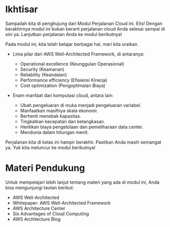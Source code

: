 # Ikhtisar
Sampailah kita di penghujung dari Modul Perjalanan Cloud ini. Eits! Dengan berakhirnya modul ini bukan berarti perjalanan cloud Anda selesai sampai di sini ya. Lanjutkan perjalanan Anda ke modul berikutnya!

Pada modul ini, kita telah belajar berbagai hal, mari kita uraikan.

  - Lima pilar dari AWS Well-Architected Framework, di antaranya:
     - Operational excellence (Keunggulan Operasional)
     - Security (Keamanan)
     - Reliability (Keandalan)
     - Performance efficiency (Efisiensi Kinerja)
     - Cost optimization (Pengoptimalan Biaya)

  - Enam manfaat dari komputasi cloud, antara lain:
     - Ubah pengeluaran di muka menjadi pengeluaran variabel.
     - Manfaatkan masifnya skala ekonomi.
     - Berhenti menebak kapasitas.
     - Tingkatkan kecepatan dan ketangkasan.
     - Hentikan biaya pengelolaan dan pemeliharaan data center.
     - Mendunia dalam hitungan menit.

Perjalanan kita di kelas ini hampir berakhir. Pastikan Anda masih semangat ya. Yuk kita meluncur ke modul berikutnya!

# Materi Pendukung
Untuk mempelajari lebih lanjut tentang materi yang ada di modul ini, Anda bisa mengunjungi tautan berikut:

  - AWS Well-Architected
  - Whitepaper: AWS Well-Architected Framework
  - AWS Architecture Center
  - Six Advantages of Cloud Computing
  - AWS Architecture Blog
